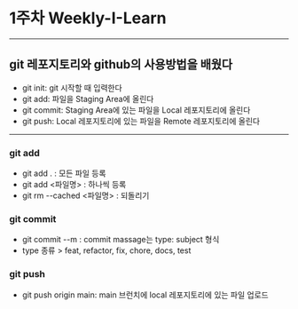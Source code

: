 # 1주차 Weekly-I-Learn
* * *
## git 레포지토리와 github의 사용방법을 배웠다
- git init: git 시작할 때 입력한다
- git add: 파일을 Staging Area에 올린다
- git commit: Staging Area에 있는 파일을 Local 레포지토리에 올린다
- git push: Local 레포지토리에 있는 파일을 Remote 레포지토리에 올린다
***

### git add
- git add . : 모든 파일 등록
- git add <파일명> : 하나씩 등록
- git rm --cached <파일명> : 되돌리기

### git commit
- git commit --m <commit massage> : commit massage는 type: subject 형식
- type 종류 > feat, refactor, fix, chore, docs, test

### git push
- git push origin main: main 브런치에 local 레포지토리에 있는 파일 업로드
